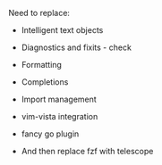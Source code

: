 Need to replace:

* Intelligent text objects
* Diagnostics and fixits - check
* Formatting
* Completions
* Import management
* vim-vista integration
* fancy go plugin

* And then replace fzf with telescope
